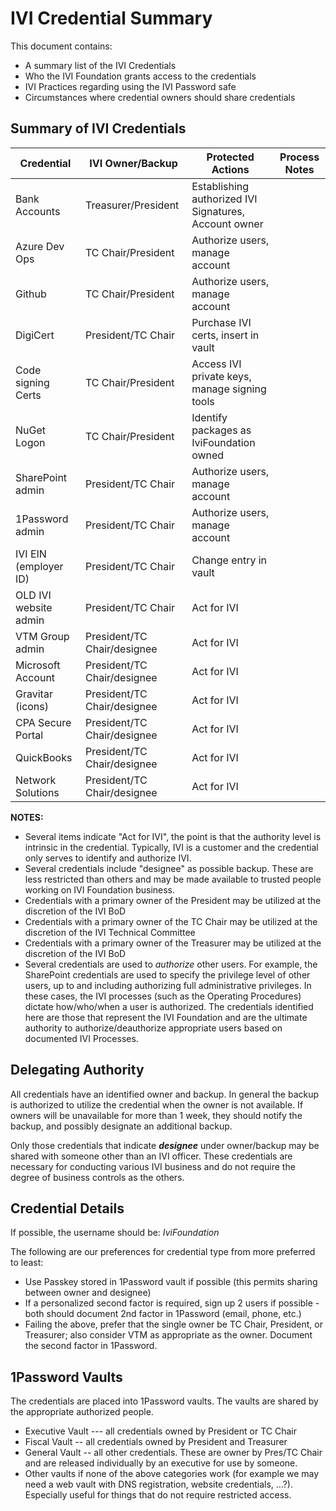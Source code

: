 # IVI Credential Summary

This document contains:

- A summary list of the IVI Credentials
- Who the IVI Foundation grants access to the credentials
- IVI Practices regarding using the IVI Password safe
- Circumstances where credential owners should share credentials

## Summary of IVI Credentials

| Credential           |  IVI Owner/Backup    | Protected Actions                   | Process Notes |
| ----------           | ----------------     | -----------------                   | ------------- |
| Bank Accounts        | Treasurer/President  | Establishing authorized IVI Signatures, Account owner |  |
| Azure Dev Ops        | TC Chair/President   | Authorize users, manage account     |  |
| Github               | TC Chair/President   | Authorize users, manage account     |  |
| DigiCert             | President/TC Chair   | Purchase IVI certs, insert in vault |  |
| Code signing Certs   | TC Chair/President   | Access IVI private keys, manage signing tools |  |
| NuGet Logon          | TC Chair/President   | Identify packages as IviFoundation owned |  |
| SharePoint admin     | President/TC Chair   | Authorize users, manage account     |  |
| 1Password admin      | President/TC Chair   | Authorize users, manage account     |  |
| IVI EIN (employer ID)| President/TC Chair   | Change entry in vault               |  |
| OLD IVI website admin| President/TC Chair   | Act for IVI                         |  |
| VTM Group admin      | President/TC Chair/designee   | Act for IVI                |  |
| Microsoft Account    | President/TC Chair/designee   | Act for IVI                |  |
| Gravitar (icons)     | President/TC Chair/designee   | Act for IVI                |  |
| CPA Secure Portal    | President/TC Chair/designee   | Act for IVI                |  |
| QuickBooks           | President/TC Chair/designee   | Act for IVI                |  |
| Network Solutions    | President/TC Chair/designee   | Act for IVI                |  |

**NOTES:**

- Several items indicate "Act for IVI", the point is that the authority level is intrinsic in the credential.  Typically, IVI is a customer and the credential only serves to identify and authorize IVI.
- Several credentials include "designee" as possible backup.  These are less restricted than others and may be made available to trusted people working on IVI Foundation business.
- Credentials with a primary owner of the President may be utilized at the discretion of the IVI BoD
- Credentials with a primary owner of the TC Chair may be utilized at the discretion of the IVI Technical Committee
- Credentials with a primary owner of the Treasurer may be utilized at the discretion of the IVI BoD
- Several credentials are used to _authorize_ other users.  For example, the SharePoint credentials are used to specify the privilege level of other users, up to and including authorizing full administrative privileges.  In these cases, the IVI processes (such as the Operating Procedures) dictate how/who/when a user is authorized.  The credentials identified here are those that represent the IVI Foundation and are the ultimate authority to authorize/deauthorize appropriate users based on documented IVI Processes.

## Delegating Authority

All credentials have an identified owner and backup.  In general the backup is authorized to utilize the credential when the owner is not available.  If owners will be unavailable for more than 1 week, they should notify the backup, and possibly designate an additional backup.

Only those credentials that indicate **_designee_** under owner/backup may be shared with someone other than an IVI officer.  These credentials are necessary for conducting various IVI business and do not require the degree of business controls as the others.

## Credential Details

If possible, the username should be: _IviFoundation_

The following are our preferences for credential type from more preferred to least:

- Use Passkey stored in 1Password vault if possible (this permits sharing between owner and designee) 
- If a personalized second factor is required, sign up 2 users if possible - both should document 2nd factor in 1Password (email, phone, etc.)
- Failing the above, prefer that the single owner be TC Chair, President, or Treasurer; also consider VTM as appropriate as the owner.  Document the second factor in 1Password.

## 1Password Vaults

The credentials are placed into 1Password vaults.  The vaults are shared by the appropriate authorized people.

- Executive Vault --- all credentials owned by President or TC Chair
- Fiscal Vault -- all credentials owned by President and Treasurer
- General Vault -- all other credentials.  These are owner by Pres/TC Chair and are released individually by an executive for use by someone.
- Other vaults if none of the above categories work (for example we may need a web vault with DNS registration, website credentials, …?).  Especially useful for things that do not require restricted access.
